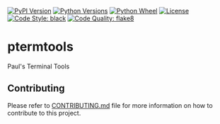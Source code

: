[![PyPI Version](https://img.shields.io/pypi/v/ptermtools)](https://pypi.org/project/ptermtools/)
[![Python Versions](https://img.shields.io/pypi/pyversions/ptermtools)](https://pypi.org/project/ptermtools/)
[![Python Wheel](https://img.shields.io/pypi/wheel/ptermtools)](https://pypi.org/project/ptermtools/)
[![License](https://img.shields.io/badge/License-Apache2.0-green.svg)](https://opensource.org/licenses/Apache-2.0)
[![Code Style: black](https://img.shields.io/badge/code%20style-black-000000.svg)](https://github.com/psf/black)
[![Code Quality: flake8](https://img.shields.io/badge/code%20quality-flake8-000000.svg)](https://gitlab.com/pycqa/flake8)

# ptermtools
Paul's Terminal Tools

## Contributing
Please refer to [CONTRIBUTING.md](CONTRIBUTING.md) file for more information on how to
contribute to this project.
